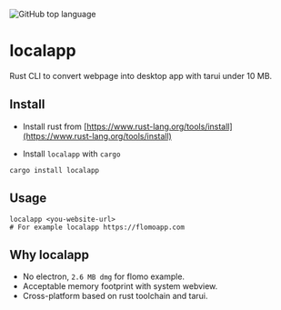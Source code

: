 ![GitHub top language](https://img.shields.io/github/languages/top/xcodebuild/localapp?style=for-the-badge)
# localapp
Rust CLI to convert webpage into desktop app with tarui under 10 MB.

## Install

- Install rust from [https://www.rust-lang.org/tools/install](https://www.rust-lang.org/tools/install)
  
- Install `localapp` with `cargo`
```shell
cargo install localapp
```

## Usage

```
localapp <you-website-url>
# For example localapp https://flomoapp.com
```

## Why localapp

- No electron, `2.6 MB dmg` for flomo example.
- Acceptable memory footprint with system webview.
- Cross-platform based on rust toolchain and tarui.

